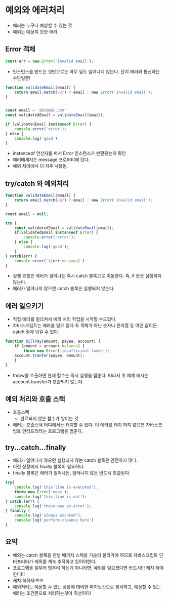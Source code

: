 # 예외와 에러처리
- 에러는 누구나 예상할 수 있는 것
- 예외는 예상치 못한 에러

## Error 객체
```javascript
const err = new Error('invalid email');
```

- 인스턴스를 만드는 것만으로는 아무 일도 일어나지 않는다. 단지 에러와 통신하는 수단일뿐!

```javascript
function validateEmail(email) {
    return email.match(/@/) ? email : new Error('invalid email');
}
```
```javascript

const email = 'abc@abc.com'
const validatedEmail = validateEmail(email);

if (validatedEmail instanceof Error) {
    console.error('error');
} else {
    console.log('good')
}
```
- instanceof 연산자를 써서 Error 인스턴스가 반환됐는지 확인
- 에러메세지는 message 프로퍼티에 있다.
- 예외 처리에서 더 자주 사용됨.

## try/catch 와 예외처리
```javascript
function validateEmail(email) {
    return email.match(/@/) ? email : new Error('invalid email');
}

const email = null;

try {
    const validatedEmail = validateEmail(email);
    if(validatedEmail instanceof Error) {
        console.error('error');
    } else {
        console.log('good');
    }
} catch(err) {
    console.error(`${err.message}`)
}
```

- 실행 흐름은 에러가 일어나는 즉시 catch 블록으로 이동한다. 즉, if 문은 실행되지 않는다.
- 에러가 일어나지 않으면 catch 블록은 실행되지 않는다.

## 에러 일으키기
- 직접 에러를 일으켜서 예외 처리 작업을 시작할 수도있다.
- 자바스크립트는 에러를 일으 킬때 꼭 객체가 아닌 숫자나 문자열 등 어떤 값이든 catch 절에 넘길 수 있다.
```javascript
function billPay(amount, payee, account) {
    if (amount > account.balance) {
        throw new Error('insufficient funds');
    account.tranfer(payee, amount);
    }
}
```
- throw를 호출하면 현재 함수는 즉시 실행을 멈춘다. 따라서 위 예제 에서는 account.transfer가 호출되지 않는다.


## 예외 처리와 호출 스택
- 호출스택
  - 완료되지 않은 함수가 쌓이는 것
- 에러는 호출스택 어디에서든 캐치할 수 있다. 이 에러를 캐치 하지 않으면 자바스크립트 인터프리터는 프로그램을 멈춘다.

## try...catch...finally
- 에러가 일어나지 않으면 실행되지 않는 catch 블록은 안전하지 않다. 
- 이런 상황에서 finally 블록이 필요하다. 
- finally 블록은 에러가 일어나든, 일어나지 않든 반드시 호출된다.

```javascript
try{
    console.log('this line is executed');
    throw new Error('oops');
    console.log('this line is not');
} catch (err) {
    console.log('there was an error');
} finally {
    console.log('always excuted');
    console.log('perform cleanup here')
}
```

## 요약
- 예외는 catch 블록을 만날 때까지 스택을 거슬러 올라가야 하므로 자바스크립트 인터프리터가 예외를 계속 추적하고 있어야한다.
- 프로그램을 일부러 멈추려 하는게 아니라면, 예외를 일으켰다면 반드시!!! 캐치 해야한다!!!
- 캐치 꼭하자!!!!!!! 
- 예외처리는 예상할 수 없는 상황에 대비한 마지노선으로 생각하고, 예상할 수 있는 에러는 조건문으로 처리하는것이 최선이다!
